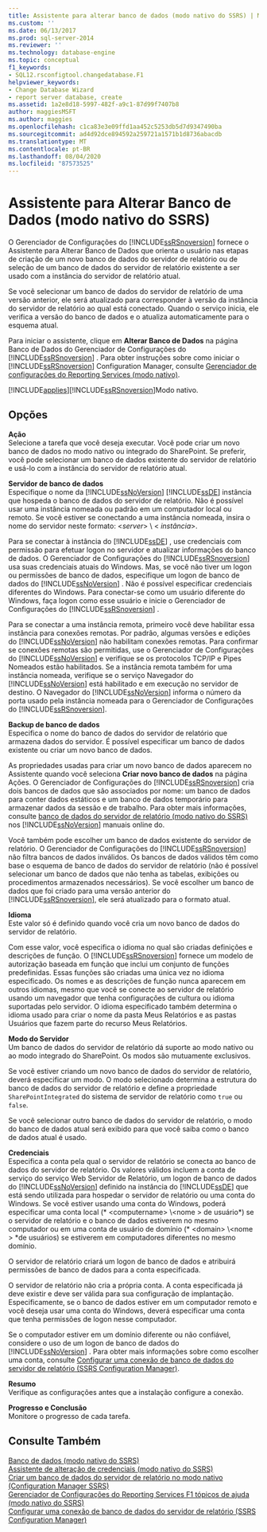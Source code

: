 ```yaml
---
title: Assistente para alterar banco de dados (modo nativo do SSRS) | Microsoft Docs
ms.custom: ''
ms.date: 06/13/2017
ms.prod: sql-server-2014
ms.reviewer: ''
ms.technology: database-engine
ms.topic: conceptual
f1_keywords:
- SQL12.rsconfigtool.changedatabase.F1
helpviewer_keywords:
- Change Database Wizard
- report server database, create
ms.assetid: 1a2e8d18-5997-482f-a9c1-87d99f7407b8
author: maggiesMSFT
ms.author: maggies
ms.openlocfilehash: c1ca83e3e09ffd1aa452c5253db5d7d9347490ba
ms.sourcegitcommit: ad4d92dce894592a259721a1571b1d8736abacdb
ms.translationtype: MT
ms.contentlocale: pt-BR
ms.lasthandoff: 08/04/2020
ms.locfileid: "87573525"
---
```

# <a name="change-database-wizard-ssrs-native-mode"></a>Assistente para Alterar Banco de Dados (modo nativo do SSRS)
  O Gerenciador de Configurações do [!INCLUDE[ssRSnoversion](../../includes/ssrsnoversion-md.md)] fornece o Assistente para Alterar Banco de Dados que orienta o usuário nas etapas de criação de um novo banco de dados do servidor de relatório ou de seleção de um banco de dados do servidor de relatório existente a ser usado com a instância do servidor de relatório atual.  
  
 Se você selecionar um banco de dados do servidor de relatório de uma versão anterior, ele será atualizado para corresponder à versão da instância do servidor de relatório ao qual está conectado. Quando o serviço inicia, ele verifica a versão do banco de dados e o atualiza automaticamente para o esquema atual.  
  
 Para iniciar o assistente, clique em **Alterar Banco de Dados** na página Banco de Dados do Gerenciador de Configurações do [!INCLUDE[ssRSnoversion](../../includes/ssrsnoversion-md.md)] . Para obter instruções sobre como iniciar o [!INCLUDE[ssRSnoversion](../../includes/ssrsnoversion-md.md)] Configuration Manager, consulte [Gerenciador de configurações do Reporting Services &#40;modo nativo&#41;](../../../2014/sql-server/install/reporting-services-configuration-manager-native-mode.md).  
  
 [!INCLUDE[applies](../../includes/applies-md.md)][!INCLUDE[ssRSnoversion](../../includes/ssrsnoversion-md.md)]Modo nativo.  
  
## <a name="options"></a>Opções  
 **Ação**  
 Selecione a tarefa que você deseja executar. Você pode criar um novo banco de dados no modo nativo ou integrado do SharePoint. Se preferir, você pode selecionar um banco de dados existente do servidor de relatório e usá-lo com a instância do servidor de relatório atual.  
  
 **Servidor de banco de dados**  
 Especifique o nome da [!INCLUDE[ssNoVersion](../../includes/ssnoversion-md.md)] [!INCLUDE[ssDE](../../includes/ssde-md.md)] instância que hospeda o banco de dados do servidor de relatório. Não é possível usar uma instância nomeada ou padrão em um computador local ou remoto. Se você estiver se conectando a uma instância nomeada, insira o nome do servidor neste formato: \<*server*> \\ < *instância*>.  
  
 Para se conectar à instância do [!INCLUDE[ssDE](../../includes/ssde-md.md)] , use credenciais com permissão para efetuar logon no servidor e atualizar informações do banco de dados. O Gerenciador de Configurações do [!INCLUDE[ssRSnoversion](../../includes/ssrsnoversion-md.md)] usa suas credenciais atuais do Windows. Mas, se você não tiver um logon ou permissões de banco de dados, especifique um logon de banco de dados do [!INCLUDE[ssNoVersion](../../includes/ssnoversion-md.md)] . Não é possível especificar credenciais diferentes do Windows. Para conectar-se como um usuário diferente do Windows, faça logon como esse usuário e inicie o Gerenciador de Configurações do [!INCLUDE[ssRSnoversion](../../includes/ssrsnoversion-md.md)] .  
  
 Para se conectar a uma instância remota, primeiro você deve habilitar essa instância para conexões remotas. Por padrão, algumas versões e edições do [!INCLUDE[ssNoVersion](../../includes/ssnoversion-md.md)] não habilitam conexões remotas. Para confirmar se conexões remotas são permitidas, use o Gerenciador de Configurações do [!INCLUDE[ssNoVersion](../../includes/ssnoversion-md.md)] e verifique se os protocolos TCP/IP e Pipes Nomeados estão habilitados. Se a instância remota também for uma instância nomeada, verifique se o serviço Navegador do [!INCLUDE[ssNoVersion](../../includes/ssnoversion-md.md)] está habilitado e em execução no servidor de destino. O Navegador do [!INCLUDE[ssNoVersion](../../includes/ssnoversion-md.md)] informa o número da porta usado pela instância nomeada para o Gerenciador de Configurações do [!INCLUDE[ssRSnoversion](../../includes/ssrsnoversion-md.md)].  
  
 **Backup de banco de dados**  
 Especifica o nome do banco de dados do servidor de relatório que armazena dados do servidor. É possível especificar um banco de dados existente ou criar um novo banco de dados.  
  
 As propriedades usadas para criar um novo banco de dados aparecem no Assistente quando você seleciona **Criar novo banco de dados** na página Ações. O Gerenciador de Configurações do [!INCLUDE[ssRSnoversion](../../includes/ssrsnoversion-md.md)] cria dois bancos de dados que são associados por nome: um banco de dados para conter dados estáticos e um banco de dados temporário para armazenar dados da sessão e de trabalho. Para obter mais informações, consulte [banco de dados do servidor de relatório &#40;modo nativo do SSRS&#41;](../../reporting-services/report-server/report-server-database-ssrs-native-mode.md) nos [!INCLUDE[ssNoVersion](../../includes/ssnoversion-md.md)] manuais online do.  
  
 Você também pode escolher um banco de dados existente do servidor de relatório. O Gerenciador de Configurações do [!INCLUDE[ssRSnoversion](../../includes/ssrsnoversion-md.md)] não filtra bancos de dados inválidos. Os bancos de dados válidos têm como base o esquema de banco de dados do servidor de relatório (não é possível selecionar um banco de dados que não tenha as tabelas, exibições ou procedimentos armazenados necessários). Se você escolher um banco de dados que foi criado para uma versão anterior do [!INCLUDE[ssRSnoversion](../../includes/ssrsnoversion-md.md)], ele será atualizado para o formato atual.  
  
 **Idioma**  
 Este valor só é definido quando você cria um novo banco de dados do servidor de relatório.  
  
 Com esse valor, você especifica o idioma no qual são criadas definições e descrições de função. O [!INCLUDE[ssRSnoversion](../../includes/ssrsnoversion-md.md)] fornece um modelo de autorização baseada em função que inclui um conjunto de funções predefinidas. Essas funções são criadas uma única vez no idioma especificado. Os nomes e as descrições de função nunca aparecem em outros idiomas, mesmo que você se conecte ao servidor de relatório usando um navegador que tenha configurações de cultura ou idioma suportadas pelo servidor. O idioma especificado também determina o idioma usado para criar o nome da pasta Meus Relatórios e as pastas Usuários que fazem parte do recurso Meus Relatórios.  
  
 **Modo do Servidor**  
 Um banco de dados do servidor de relatório dá suporte ao modo nativo ou ao modo integrado do SharePoint. Os modos são mutuamente exclusivos.  
  
 Se você estiver criando um novo banco de dados do servidor de relatório, deverá especificar um modo. O modo selecionado determina a estrutura do banco de dados do servidor de relatório e define a propriedade `SharePointIntegrated` do sistema de servidor de relatório como `true` ou `false`.  
  
 Se você selecionar outro banco de dados do servidor de relatório, o modo do banco de dados atual será exibido para que você saiba como o banco de dados atual é usado.  
  
 **Credenciais**  
 Especifica a conta pela qual o servidor de relatório se conecta ao banco de dados do servidor de relatório. Os valores válidos incluem a conta de serviço do serviço Web Servidor de Relatório, um logon de banco de dados do [!INCLUDE[ssNoVersion](../../includes/ssnoversion-md.md)] definido na instância do [!INCLUDE[ssDE](../../includes/ssde-md.md)] que está sendo utilizada para hospedar o servidor de relatório ou uma conta do Windows. Se você estiver usando uma conta do Windows, poderá especificar uma conta local (* \<computername> \\<nome \> de usuário*) se o servidor de relatório e o banco de dados estiverem no mesmo computador ou em uma conta de usuário de domínio (* \<domain> \\<nome \> *de usuários) se estiverem em computadores diferentes no mesmo domínio.  
  
 O servidor de relatório criará um logon de banco de dados e atribuirá permissões de banco de dados para a conta especificada.  
  
 O servidor de relatório não cria a própria conta. A conta especificada já deve existir e deve ser válida para sua configuração de implantação. Especificamente, se o banco de dados estiver em um computador remoto e você deseja usar uma conta do Windows, deverá especificar uma conta que tenha permissões de logon nesse computador.  
  
 Se o computador estiver em um domínio diferente ou não confiável, considere o uso de um logon de banco de dados do [!INCLUDE[ssNoVersion](../../includes/ssnoversion-md.md)] . Para obter mais informações sobre como escolher uma conta, consulte [Configurar uma conexão de banco de dados do servidor de relatório &#40;SSRS Configuration Manager&#41;](../../../2014/sql-server/install/configure-a-report-server-database-connection-ssrs-configuration-manager.md).  
  
 **Resumo**  
 Verifique as configurações antes que a instalação configure a conexão.  
  
 **Progresso e Conclusão**  
 Monitore o progresso de cada tarefa.  
  
## <a name="see-also"></a>Consulte Também  
 [Banco de dados &#40;modo nativo do SSRS&#41;](../../../2014/sql-server/install/database-ssrs-native-mode.md)   
 [Assistente de alteração de credenciais &#40;modo nativo do SSRS&#41;](../../../2014/sql-server/install/change-credentials-wizard-ssrs-native-mode.md)   
 [Criar um banco de dados do servidor de relatório no modo nativo &#40;Configuration Manager SSRS&#41;](../../reporting-services/install-windows/ssrs-report-server-create-a-native-mode-report-server-database.md)   
 [Gerenciador de Configurações do Reporting Services F1 tópicos de ajuda &#40;modo nativo do SSRS&#41;](../../../2014/sql-server/install/reporting-services-configuration-manager-f1-help-topics-ssrs-native-mode.md)   
 [Configurar uma conexão de banco de dados do servidor de relatório &#40;SSRS Configuration Manager&#41;](../../../2014/sql-server/install/configure-a-report-server-database-connection-ssrs-configuration-manager.md)  
  
  
